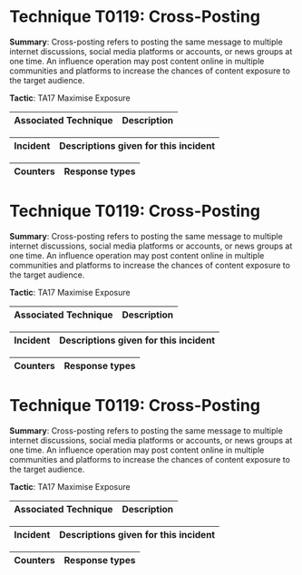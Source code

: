 # Technique T0119: Cross-Posting

**Summary**: Cross-posting refers to posting the same message to multiple internet discussions, social media platforms or accounts, or news groups at one time. An influence operation may post content online in multiple communities and platforms to increase the chances of content exposure to the target audience.

**Tactic**: TA17 Maximise Exposure 


| Associated Technique | Description |
| --------- | ------------------------- |



| Incident | Descriptions given for this incident |
| -------- | -------------------- |



| Counters | Response types |
| -------- | -------------- |


# Technique T0119: Cross-Posting

**Summary**: Cross-posting refers to posting the same message to multiple internet discussions, social media platforms or accounts, or news groups at one time. An influence operation may post content online in multiple communities and platforms to increase the chances of content exposure to the target audience.

**Tactic**: TA17 Maximise Exposure 


| Associated Technique | Description |
| --------- | ------------------------- |



| Incident | Descriptions given for this incident |
| -------- | -------------------- |



| Counters | Response types |
| -------- | -------------- |


# Technique T0119: Cross-Posting

**Summary**: Cross-posting refers to posting the same message to multiple internet discussions, social media platforms or accounts, or news groups at one time. An influence operation may post content online in multiple communities and platforms to increase the chances of content exposure to the target audience.

**Tactic**: TA17 Maximise Exposure


| Associated Technique | Description |
| --------- | ------------------------- |



| Incident | Descriptions given for this incident |
| -------- | -------------------- |



| Counters | Response types |
| -------- | -------------- |


